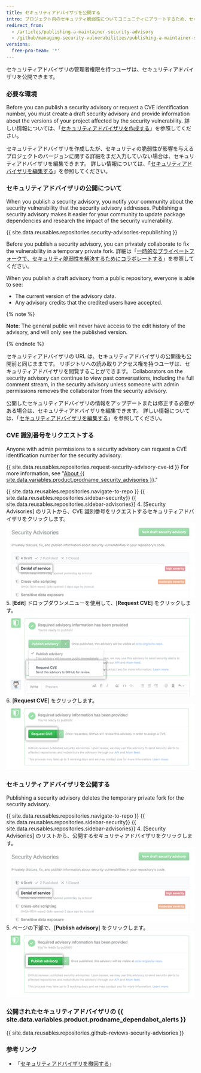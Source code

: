 ```yaml
---
title: セキュリティアドバイザリを公開する
intro: プロジェクト内のセキュリティ脆弱性についてコミュニティにアラートするため、セキュリティアドバイザリを公開できます。
redirect_from:
  - /articles/publishing-a-maintainer-security-advisory
  - /github/managing-security-vulnerabilities/publishing-a-maintainer-security-advisory
versions:
  free-pro-team: '*'
---
```


セキュリティアドバイザリの管理者権限を持つユーザは、セキュリティアドバイザリを公開できます。

### 必要な環境

Before you can publish a security advisory or request a CVE identification number, you must create a draft security advisory and provide information about the versions of your project affected by the security vulnerability. 詳しい情報については、「[セキュリティアドバイザリを作成する](/github/managing-security-vulnerabilities/creating-a-security-advisory)」を参照してください。

セキュリティアドバイザリを作成したが、セキュリティの脆弱性が影響を与えるプロジェクトのバージョンに関する詳細をまだ入力していない場合は、セキュリティアドバイザリを編集できます。 詳しい情報については、「[セキュリティアドバイザリを編集する](/github/managing-security-vulnerabilities/editing-a-security-advisory)」を参照してください。

### セキュリティアドバイザリの公開について

When you publish a security advisory, you notify your community about the security vulnerability that the security advisory addresses. Publishing a security advisory makes it easier for your community to update package dependencies and research the impact of the security vulnerability.

{{ site.data.reusables.repositories.security-advisories-republishing }}

Before you publish a security advisory, you can privately collaborate to fix the vulnerability in a temporary private fork. 詳細は「[一時的なプライベートフォークで、セキュリティ脆弱性を解決するためにコラボレートする](/articles/collaborating-in-a-temporary-private-fork-to-resolve-a-security-vulnerability)」を参照してください。

When you publish a draft advisory from a public repository, everyone is able to see:

- The current version of the advisory data.
- Any advisory credits that the credited users have accepted.

{% note %}

**Note**: The general public will never have access to the edit history of the advisory, and will only see the published version.

{% endnote %}

セキュリティアドバイザリの URL は、セキュリティアドバイザリの公開後も公開前と同じままです。 リポジトリへの読み取りアクセス権を持つユーザは、セキュリティアドバイザリを閲覧することができます。 Collaborators on the security advisory can continue to view past conversations, including the full comment stream, in the security advisory unless someone with admin permissions removes the collaborator from the security advisory.

公開したセキュリティアドバイザリの情報をアップデートまたは修正する必要がある場合は、セキュリティアドバイザリを編集できます。 詳しい情報については、「[セキュリティアドバイザリを編集する](/github/managing-security-vulnerabilities/editing-a-security-advisory)」を参照してください。

### CVE 識別番号をリクエストする

Anyone with admin permissions to a security advisory can request a CVE identification number for the security advisory.

{{ site.data.reusables.repositories.request-security-advisory-cve-id }} For more information, see "[About {{ site.data.variables.product.prodname_security_advisories }}](/github/managing-security-vulnerabilities/about-github-security-advisories#cve-identification-numbers)."

{{ site.data.reusables.repositories.navigate-to-repo }}
{{ site.data.reusables.repositories.sidebar-security}}
{{ site.data.reusables.repositories.sidebar-advisories}}
4. [Security Advisories] のリストから、CVE 識別番号をリクエストするセキュリティアドバイザリをクリックします。 ![リスト内のセキュリティアドバイザリ](/assets/images/help/security/security-advisory-in-list.png)
5. [**Edit**] ドロップダウンメニューを使用して、[**Request CVE**] をクリックします。 ![ドロップダウンの [Request CVE]](/assets/images/help/security/security-advisory-drop-down-request-cve.png)
6. [**Request CVE**] をクリックします。 ![[Request CVE] ボタン](/assets/images/help/security/security-advisory-request-cve-button.png)

### セキュリティアドバイザリを公開する

Publishing a security advisory deletes the temporary private fork for the security advisory.

{{ site.data.reusables.repositories.navigate-to-repo }}
{{ site.data.reusables.repositories.sidebar-security}}
{{ site.data.reusables.repositories.sidebar-advisories}}
4. [Security Advisories] のリストから、公開するセキュリティアドバイザリをクリックします。 ![リスト内のセキュリティアドバイザリ](/assets/images/help/security/security-advisory-in-list.png)
5. ページの下部で、[**Publish advisory**] をクリックします。 ![[Publish advisory] ボタン](/assets/images/help/security/publish-advisory-button.png)

### 公開されたセキュリティアドバイザリの {{ site.data.variables.product.prodname_dependabot_alerts }}

{{ site.data.reusables.repositories.github-reviews-security-advisories }}

### 参考リンク

- 「[セキュリティアドバイザリを撤回する](/github/managing-security-vulnerabilities/withdrawing-a-security-advisory)」
